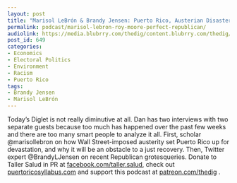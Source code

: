 ```yaml
---
layout: post
title: "Marisol LeBrón & Brandy Jensen: Puerto Rico, Austerian Disaster; Roy Moore, Perfect Republican"
permalink: podcast/marisol-lebron-roy-moore-perfect-republican/
audiolink: https://media.blubrry.com/thedig/content.blubrry.com/thedig/The_Dig_-_EP_52_-_LeBron-Jensen.mp3
post_id: 649
categories: 
- Economics
- Electoral Politics
- Environment
- Racism
- Puerto Rico
tags: 
- Brandy Jensen
- Marisol LeBrón
---
```


Today’s Diglet is not really diminutive at all. Dan has two interviews with two separate guests because too much has happened over the past few weeks and there are too many smart people to analyze it all. First, scholar @marisollebron on how Wall Street-imposed austerity set Puerto Rico up for devastation, and why it will be an obstacle to a just recovery. Then, Twitter expert @BrandyLJensen on recent Republican grotesqueries. Donate to Taller Salud in PR at 
[facebook.com/taller.salud](facebook.com/taller.salud), check out 
[puertoricosyllabus.com](puertoricosyllabus.com) and support this podcast at 
[patreon.com/thedig](http://www.patreon.com/TheDig) .
